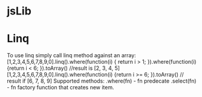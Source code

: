 # jsLib
# Linq
To use linq simply call linq method against an array:
[1,2,3,4,5,6,7,8,9,0].linq().where(function(i) { return i > 1; }).where(function(i) {return i < 6; }).toArray() //result is [2, 3, 4, 5]
[1,2,3,4,5,6,7,8,9,0].linq().where(function(i) {return i >= 6; }).toArray() // result if [6, 7, 8, 9]
Supported methods:
  .where(fn) - fn predecate
  .select(fn) - fn factory function that creates new item.
